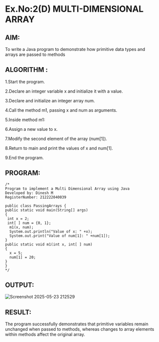 # Ex.No:2(D) MULTI-DIMENSIONAL ARRAY

## AIM:
To write a Java program to demonstrate how primitive data types and arrays are passed to methods

## ALGORITHM :
1.Start the program.

2.Declare an integer variable x and initialize it with a value.

3.Declare and initialize an integer array num.

4.Call the method m1, passing x and num as arguments.

5.Inside method m1:

6.Assign a new value to x.

7.Modify the second element of the array (num[1]).

8.Return to main and print the values of x and num[1].

9.End the program.



## PROGRAM:
 ```
/*
Program to implement a Multi Dimensional Array using Java
Developed by: Dinesh M
RegisterNumber: 212222040039

public class PassingArrays {
public static void main(String[] args) 
{
  int x = 2; 
  int[ ] num = {0, 1}; 
   m1(x, num);
   System.out.println("Value of x: " +x);
   System.out.print("Value of num[1]: " +num[1]);
 }
public static void m1(int x, int[ ] num) 
{
   x = 5; 
   num[1] = 20; 
 }
}
*/
```

## OUTPUT:

![Screenshot 2025-05-23 212529](https://github.com/user-attachments/assets/8f5beed9-1633-4885-975c-0f012e733dd0)


## RESULT:
The program successfully demonstrates that primitive variables remain unchanged when passed to methods, whereas changes to array elements within methods affect the original array.


